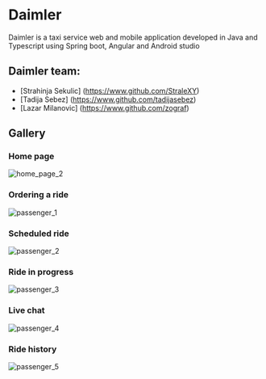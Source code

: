 # Daimler
Daimler is a taxi service web and mobile application developed in Java and Typescript using Spring boot, Angular and Android studio

## Daimler team:

- [Strahinja Sekulic] (https://www.github.com/StraleXY)
- [Tadija Sebez] (https://www.github.com/tadijasebez)
- [Lazar Milanovic] (https://www.github.com/zograf)

## Gallery

### Home page
![home_page_2](https://github.com/zograf/daimler/assets/50595338/98479b9c-8490-4b20-b8ba-a1d567322eaa)
### Ordering a ride
![passenger_1](https://github.com/zograf/daimler/assets/50595338/b53ce52e-dcb5-4753-a5df-33c215bd5187)
### Scheduled ride
![passenger_2](https://github.com/zograf/daimler/assets/50595338/af1d354c-7d57-4b24-8b54-fb90f1e07e1f)
### Ride in progress
![passenger_3](https://github.com/zograf/daimler/assets/50595338/07e02b7c-c242-4c99-913f-65f79d832bda)
### Live chat
![passenger_4](https://github.com/zograf/daimler/assets/50595338/4586b4c1-8523-48d0-a235-860fa627b8f3)
### Ride history
![passenger_5](https://github.com/zograf/daimler/assets/50595338/edb99f0f-a0b2-4dd9-b223-3a6226d997c7)
